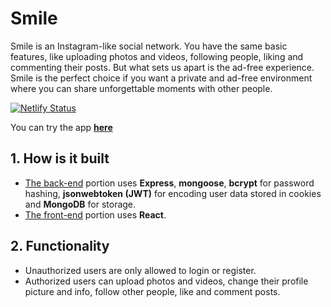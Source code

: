 # Smile

Smile is an Instagram-like social network. You have the same basic features, like uploading photos and videos, following people, liking and commenting their posts. But what sets us apart is the ad-free experience. Smile is the perfect choice if you want a private and ad-free environment where you can share unforgettable moments with other people.

[![Netlify Status](https://api.netlify.com/api/v1/badges/e7b3696b-fa60-4395-96d4-463d5085380f/deploy-status)](https://app.netlify.com/sites/smile-social-network/deploys)

You can try the app **[here](https://smile-social-network.netlify.app)**

## 1. How is it built
* [The back-end](./REST-API) portion uses **Express**, **mongoose**, **bcrypt** for password hashing, **jsonwebtoken (JWT)** for encoding user data stored in cookies and **MongoDB** for storage.
* [The front-end](./smile) portion uses **React**.

## 2. Functionality
* Unauthorized users are only allowed to login or register.
* Authorized users can upload photos and videos, change their profile picture and info, follow other people, like and comment posts.
